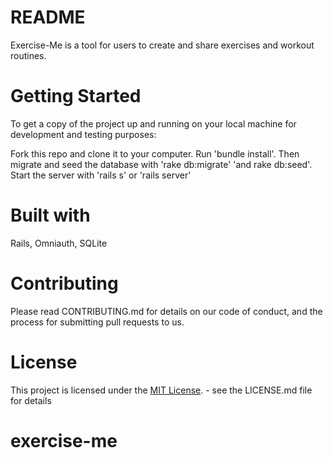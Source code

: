 # README

Exercise-Me is a tool for users to create and share exercises and workout routines.

# Getting Started

To get a copy of the project up and running on your local machine for development and testing purposes:

Fork this repo and clone it to your computer. Run 'bundle install'. Then migrate and seed the database with 'rake db:migrate' 'and rake db:seed'.
Start the server with 'rails s' or 'rails server'

# Built with
Rails, Omniauth, SQLite

# Contributing
Please read CONTRIBUTING.md for details on our code of conduct, and the process for submitting pull requests to us.

# License

This project is licensed under the [MIT License](http://opensource.org/licenses/MIT). - see the LICENSE.md file for details

# exercise-me
